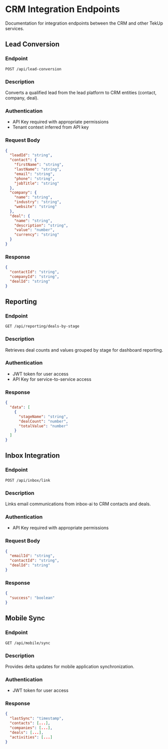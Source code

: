 # CRM Integration Endpoints

Documentation for integration endpoints between the CRM and other TekUp services.

## Lead Conversion

### Endpoint
`POST /api/lead-conversion`

### Description
Converts a qualified lead from the lead platform to CRM entities (contact, company, deal).

### Authentication
- API Key required with appropriate permissions
- Tenant context inferred from API key

### Request Body
```json
{
  "leadId": "string",
  "contact": {
    "firstName": "string",
    "lastName": "string",
    "email": "string",
    "phone": "string",
    "jobTitle": "string"
  },
  "company": {
    "name": "string",
    "industry": "string",
    "website": "string"
  },
  "deal": {
    "name": "string",
    "description": "string",
    "value": "number",
    "currency": "string"
  }
}
```

### Response
```json
{
  "contactId": "string",
  "companyId": "string",
  "dealId": "string"
}
```

## Reporting

### Endpoint
`GET /api/reporting/deals-by-stage`

### Description
Retrieves deal counts and values grouped by stage for dashboard reporting.

### Authentication
- JWT token for user access
- API Key for service-to-service access

### Response
```json
{
  "data": [
    {
      "stageName": "string",
      "dealCount": "number",
      "totalValue": "number"
    }
  ]
}
```

## Inbox Integration

### Endpoint
`POST /api/inbox/link`

### Description
Links email communications from inbox-ai to CRM contacts and deals.

### Authentication
- API Key required with appropriate permissions

### Request Body
```json
{
  "emailId": "string",
  "contactId": "string",
  "dealId": "string"
}
```

### Response
```json
{
  "success": "boolean"
}
```

## Mobile Sync

### Endpoint
`GET /api/mobile/sync`

### Description
Provides delta updates for mobile application synchronization.

### Authentication
- JWT token for user access

### Response
```json
{
  "lastSync": "timestamp",
  "contacts": [...],
  "companies": [...],
  "deals": [...],
  "activities": [...]
}
```
